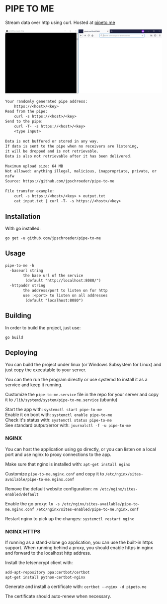 
PIPE TO ME
==========

Stream data over http using curl.  Hosted at [pipeto.me](https://pipeto.me/)

![](demo.gif)

```
Your randomly generated pipe address:
	https://<host>/<key>
Read from the pipe:
	curl -s https://<host>/<key>
Send to the pipe:
	curl -T- -s https://<host>/<key>
	<type input>

Data is not buffered or stored in any way.
If data is sent to the pipe when no receivers are listening, 
it will be dropped and is not retrievable.
Data is also not retrievable after it has been delivered.

Maximum upload size: 64 MB
Not allowed: anything illegal, malicious, inappropriate, private, or nsfw 
Source: https://github.com/jpschroeder/pipe-to-me

File transfer example:
	curl -s https://<host>/<key> > output.txt
	cat input.txt | curl -T- -s https://<host>/<key>
```

## Installation

With go installed:
```shell
go get -u github.com/jpschroeder/pipe-to-me
```

## Usage

```shell
pipe-to-me -h
  -baseurl string
        the base url of the service
         (default "http://localhost:8080/")
  -httpaddr string
        the address/port to listen on for http
        use :<port> to listen on all addresses
         (default "localhost:8080")
```

## Building

In order to build the project, just use:
```shell
go build
```

## Deploying

You can build the project under linux (or Windows Subsystem for Linux) and just copy the executable to your server.

You can then run the program directly or use systemd to install it as a service and keep it running.

Customize the `pipe-to-me.service` file in the repo for your server and copy it to `/lib/systemd/system/pipe-to-me.service` (ubuntu)

Start the app with: `systemctl start pipe-to-me`  
Enable it on boot with: `systemctl enable pipe-to-me`  
Check it's status with: `systemctl status pipe-to-me`  
See standard output/error with: `journalctl -f -u pipe-to-me`

### NGINX

You can host the application using go directly, or you can listen on a local port and use nginx to proxy connections to the app.

Make sure that nginx is installed with: `apt-get install nginx`

Customize `pipe-to-me.nginx.conf` and copy it to `/etc/nginx/sites-available/pipe-to-me.nginx.conf`

Remove the default website configuration: `rm /etc/nginx/sites-enabled/default`

Enable the go proxy: `ln -s /etc/nginx/sites-available/pipe-to-me.nginx.conf /etc/nginx/sites-enabled/pipe-to-me.nginx.conf`

Restart nginx to pick up the changes: `systemctl restart nginx`

### NGINX HTTPS

If running as a stand-alone go application, you can use the built-in https support.  When running behind a proxy, you should enable https in nginx and forward to the localhost http address.

Install the letsencrypt client with: 

```shell
add-apt-repository ppa:certbot/certbot
apt-get install python-certbot-nginx
```

Generate and install a certificate with: `certbot --nginx -d pipeto.me`

The certificate should auto-renew when necessary.
